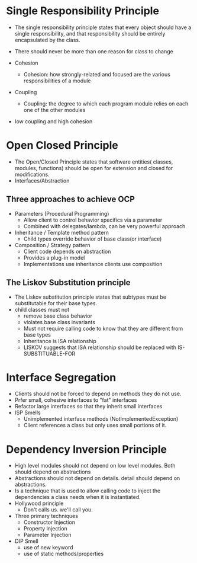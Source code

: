 # Single Responsibility Principle
* The single responsibility principle states that every object should have a single responsibility, and that responsibility should be entirely encapsulated by the class.
* There should never be more than one reason for class to change

* Cohesion
  * Cohesion: how strongly-related and focused are the various responsibilities of a module
* Coupling
  * Coupling: the degree  to which each program module relies on each one of the other modules
* low coupling and high cohesion

# Open Closed Principle
* The Open/Closed Principle states that software entities( classes, modules, functions) should be open for extension and closed for modifications.
* Interfaces/Abstraction
## Three approaches to achieve OCP
* Parameters (Procedural Programming)
  * Allow client to control behavior specifics via a parameter
  * Combined with delegates/lambda, can be very powerful approach
* Inheritance / Template method pattern
  * Child types override behavior of base class(or interface)
* Composition / Strategy pattern
  * Client code depends on abstraction
  * Provides a plug-in model
  * Implementations use inheritance clients use composition

## The Liskov Substitution principle
* The Liskov substitution principle states that subtypes must be substitutable for their base types.
* child classes must not 
  * remove base class behavior
  * violates base class invariants
  * Must not require calling code to know that they are different from base types
  * Inheritance is ISA relationship
  * LISKOV suggests that ISA relationship should be replaced with IS-SUBSTITUABLE-FOR

# Interface Segregation
* Clients should not be forced to depend on methods they do not use.
* Prfer small, cohesive interfaces to "fat" interfaces
* Refactor large interfaces so that they inherit small interfaces
* ISP Smells
  * Unimplemented interface methods (NotImplementedException)
  * Client references a class but only uses small portions of it.
# Dependency Inversion Principle
* High level modules should not depend on low level modules. Both should depend on abstractions
* Abstractions should not depend on details. detail should depend on abstractions.
* Is a technique that is used to allow calling code to inject the dependencies a class needs when it is instantiated.
* Hollywood principle
  * Don't calls us. we'll call you.
* Three primary techniques
  * Constructor Injection
  * Property Injection
  * Parameter Injection
* DIP Smell
  * use of new keyword
  * use of static methods/properties
  
